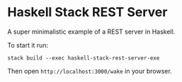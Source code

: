 # Haskell Stack REST Server

A super minimalistic example of a REST server in Haskell.

To start it run:

```shell
stack build --exec haskell-stack-rest-server-exe
```

Then open `http://localhost:3000/wake` in your browser.
